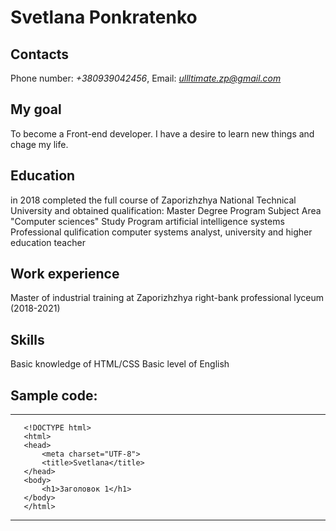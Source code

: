 # Svetlana Ponkratenko
## Contacts 
 Phone number: *+380939042456*, Email: *ullltimate.zp@gmail.com*
## My goal 
To become a Front-end developer. I have a desire to learn new things and chage my life.
## Education
in 2018 completed the full course of Zaporizhzhya National Technical University
and obtained qualification:
Master Degree
Program Subject Area "Computer sciences"
Study Program artificial intelligence systems
Professional qulification
computer systems analyst, university and higher education teacher
## Work experience
Master of industrial training at Zaporizhzhya right-bank professional lyceum (2018-2021)
## Skills
Basic knowledge of HTML/CSS
Basic level of English
## Sample code:

*** 

 ``` 
    <!DOCTYPE html>
    <html>
    <head>
	    <meta charset="UTF-8">
	    <title>Svetlana</title>
    </head>
    <body>
	    <h1>Заголовок 1</h1>
    </body>
    </html>
 ```
***

